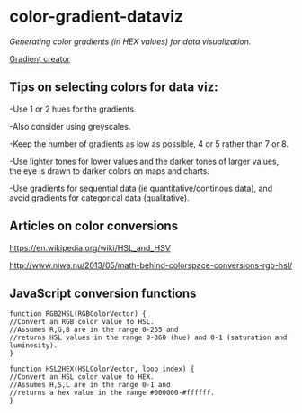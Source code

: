 # color-gradient-dataviz
*Generating color gradients (in HEX values) for data visualization.*

[Gradient creator]()

## Tips on selecting colors for data viz:

-Use 1 or 2 hues for the gradients.

-Also consider using greyscales.

-Keep the number of gradients as low as possible, 4 or 5 rather than 7 or 8.

-Use lighter tones for lower values and the darker tones of larger values, the eye is drawn to darker colors on maps and charts.

-Use gradients for sequential data (ie quantitative/continous data), and avoid gradients for categorical data (qualitative).

## Articles on color conversions

https://en.wikipedia.org/wiki/HSL_and_HSV

http://www.niwa.nu/2013/05/math-behind-colorspace-conversions-rgb-hsl/

## JavaScript conversion functions

```
function RGB2HSL(RGBColorVector) {
//Convert an RGB color value to HSL.
//Assumes R,G,B are in the range 0-255 and
//returns HSL values in the range 0-360 (hue) and 0-1 (saturation and luminosity).
}
```

```
function HSL2HEX(HSLColorVector, loop_index) {
//Convert an HSL color value to HEX.
//Assumes H,S,L are in the range 0-1 and
//returns a hex value in the range #000000-#ffffff.
}
```

